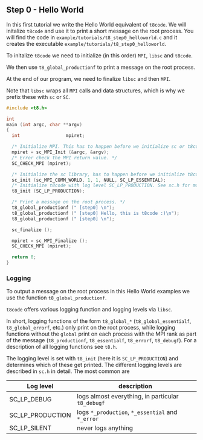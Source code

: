 ## Step 0 - Hello World

In this first tutorial we write the Hello World equivalent of `t8code`.
We will initalize `t8code` and use it to print a short message on the root process.
You will find the code in `example/tutorials/t8_step0_helloworld.c` and it creates the executable `example/tutorials/t8_step0_helloworld`.

To initalize `t8code` we need to initialize (in this order) `MPI`, `libsc` and `t8code`.

We then use `t8_global_productionf` to print a message on the root process.

At the end of our program, we need to finalize `libsc` and then `MPI`.

Note that `libsc` wraps all `MPI` calls and data structures, which is why we prefix these with `sc` or `SC`.


```C
#include <t8.h>

int
main (int argc, char **argv)
{
  int                 mpiret;

  /* Initialize MPI. This has to happen before we initialize sc or t8code. */
  mpiret = sc_MPI_Init (&argc, &argv);
  /* Error check the MPI return value. */
  SC_CHECK_MPI (mpiret);

  /* Initialize the sc library, has to happen before we initialize t8code. */
  sc_init (sc_MPI_COMM_WORLD, 1, 1, NULL, SC_LP_ESSENTIAL);
  /* Initialize t8code with log level SC_LP_PRODUCTION. See sc.h for more info on the leg levels. */
  t8_init (SC_LP_PRODUCTION);

  /* Print a message on the root process. */
  t8_global_productionf (" [step0] \n");
  t8_global_productionf (" [step0] Hello, this is t8code :)\n");
  t8_global_productionf (" [step0] \n");

  sc_finalize ();

  mpiret = sc_MPI_Finalize ();
  SC_CHECK_MPI (mpiret);

  return 0;
}
```

### Logging

To output a message on the root process in this Hello World examples we use the function `t8_global_productionf`.

`t8code` offers various logging function and logging levels via `libsc`.

In short, logging functions of the form `t8_global_*` (`t8_global_essentialf`, `t8_global_errorf`, etc.) only print on the root process, while logging functions without the `global` print on each process with the MPI rank as part of the message (`t8_productionf`, `t8_essentialf`, `t8_errorf`, `t8_debugf`). For a description of all logging functions see `t8.h`.

The logging level is set with `t8_init` (here it is `SC_LP_PRODUCTION`) and determines which of these get printed.
The different logging levels are described in `sc.h` in detail. The most common are

| Log level   | description |
|-------------|------|
| SC_LP_DEBUG | logs almost everything, in particular `t8_debugf` |
| SC_LP_PRODUCTION | logs `*_production`, `*_essential` and `*_error` |
| SC_LP_SILENT | never logs anything |
